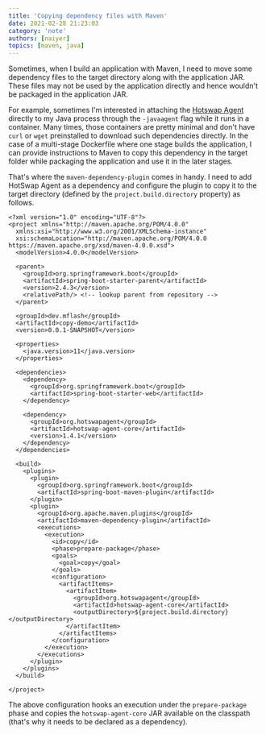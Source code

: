 ```yaml
---
title: 'Copying dependency files with Maven'
date: 2021-02-28 21:23:03
category: 'note'
authors: [naiyer]
topics: [maven, java]
---
```


Sometimes, when I build an application with Maven, I need to move some dependency files to the target directory along with the application JAR. These files may not be used by the application directly and hence wouldn't be packaged in the application JAR.

For example, sometimes I'm interested in attaching the [Hotswap Agent](https://github.com/HotswapProjects/HotswapAgent) directly to my Java process through the `-javaagent` flag while it runs in a container. Many times, those containers are pretty minimal and don't have `curl` or `wget` preinstalled to download such dependencies directly. In the case of a multi-stage Dockerfile where one stage builds the application, I can provide instructions to Maven to copy this dependency in the target folder while packaging the application and use it in the later stages.

That's where the `maven-dependency-plugin` comes in handy. I need to add HotSwap Agent as a dependency and configure the plugin to copy it to the target directory (defined by the `project.build.directory` property) as follows.

```xml{28-32,41-62}
<?xml version="1.0" encoding="UTF-8"?>
<project xmlns="http://maven.apache.org/POM/4.0.0"
  xmlns:xsi="http://www.w3.org/2001/XMLSchema-instance"
  xsi:schemaLocation="http://maven.apache.org/POM/4.0.0 https://maven.apache.org/xsd/maven-4.0.0.xsd">
  <modelVersion>4.0.0</modelVersion>

  <parent>
    <groupId>org.springframework.boot</groupId>
    <artifactId>spring-boot-starter-parent</artifactId>
    <version>2.4.3</version>
    <relativePath/> <!-- lookup parent from repository -->
  </parent>

  <groupId>dev.mflash</groupId>
  <artifactId>copy-demo</artifactId>
  <version>0.0.1-SNAPSHOT</version>

  <properties>
    <java.version>11</java.version>
  </properties>

  <dependencies>
    <dependency>
      <groupId>org.springframework.boot</groupId>
      <artifactId>spring-boot-starter-web</artifactId>
    </dependency>

    <dependency>
      <groupId>org.hotswapagent</groupId>
      <artifactId>hotswap-agent-core</artifactId>
      <version>1.4.1</version>
    </dependency>
  </dependencies>

  <build>
    <plugins>
      <plugin>
        <groupId>org.springframework.boot</groupId>
        <artifactId>spring-boot-maven-plugin</artifactId>
      </plugin>
      <plugin>
        <groupId>org.apache.maven.plugins</groupId>
        <artifactId>maven-dependency-plugin</artifactId>
        <executions>
          <execution>
            <id>copy</id>
            <phase>prepare-package</phase>
            <goals>
              <goal>copy</goal>
            </goals>
            <configuration>
              <artifactItems>
                <artifactItem>
                  <groupId>org.hotswapagent</groupId>
                  <artifactId>hotswap-agent-core</artifactId>
                  <outputDirectory>${project.build.directory}</outputDirectory>
                </artifactItem>
              </artifactItems>
            </configuration>
          </execution>
        </executions>
      </plugin>
    </plugins>
  </build>

</project>
```

The above configuration hooks an execution under the `prepare-package` phase and copies the `hotswap-agent-core` JAR available on the classpath (that's why it needs to be declared as a dependency).
